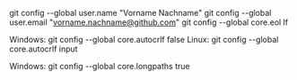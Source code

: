 git config --global user.name "Vorname Nachname"
git config --global user.email "vorname.nachname@github.com"
git config --global core.eol lf

Windows: git config --global core.autocrlf false
Linux:   git config --global core.autocrlf input

Windows: git config --global core.longpaths true   